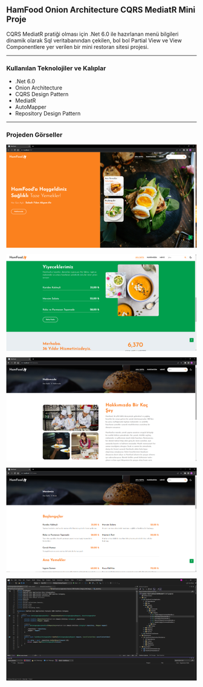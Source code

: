 ## HamFood Onion Architecture CQRS MediatR Mini Proje
CQRS MediatR pratiği olması için .Net 6.0 ile hazırlanan menü bilgileri dinamik olarak Sql veritabanından çekilen, bol bol Partial View ve View Componentlere yer verilen bir mini restoran sitesi projesi.

------------

### Kullanılan Teknolojiler ve Kalıplar
- .Net 6.0
- Onion Architecture
- CQRS Design Pattern
- MediatR
- AutoMapper
- Repository Design Pattern

------------

### Projeden Görseller
![](https://raw.githubusercontent.com/boralulebass/HamFoodOnionCQRSMediatR/master/Presentation/HamFood.Presentation.UI/wwwroot/images/1.png)

![](https://raw.githubusercontent.com/boralulebass/HamFoodOnionCQRSMediatR/master/Presentation/HamFood.Presentation.UI/wwwroot/images/2.png)

![](https://raw.githubusercontent.com/boralulebass/HamFoodOnionCQRSMediatR/master/Presentation/HamFood.Presentation.UI/wwwroot/images/3.png)

![](https://raw.githubusercontent.com/boralulebass/HamFoodOnionCQRSMediatR/master/Presentation/HamFood.Presentation.UI/wwwroot/images/4.png)

![](https://raw.githubusercontent.com/boralulebass/HamFoodOnionCQRSMediatR/master/Presentation/HamFood.Presentation.UI/wwwroot/images/5.png)
